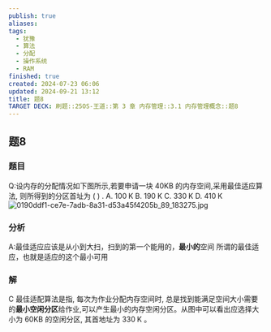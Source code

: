 ```yaml
---
publish: true
aliases: 
tags:
  - 犹豫
  - 算法
  - 分配
  - 操作系统
  - RAM
finished: true
created: 2024-07-23 06:06
updated: 2024-09-21 13:12
title: 题8
TARGET DECK: 刷题::25OS-王道::第 3 章 内存管理::3.1 内存管理概念::题8
---
```

## 题8
### 题目
Q:设内存的分配情况如下图所示,若要申请一块 ${40}\mathrm{{KB}}$ 的内存空间,采用最佳适应算法, 则所得到的分区首址为 ( ) .
A. ${100}\mathrm{\;K}$ B. ${190}\mathrm{\;K}$ C. ${330}\mathrm{\;K}$ D. ${410}\mathrm{\;K}$
![0190ddf1-ce7e-7adb-8a31-d53a45f4205b_89_183275.jpg](https://img.hwenyi.live/202407231258119.webp)
### 分析
A:最佳适应应该是从小到大扫，扫到的第一个能用的，**最小的**空间
所谓的最佳适应，也就是适应的这个最小可用
### 解
C
最佳适配算法是指, 每次为作业分配内存空间时, 总是找到能满足空间大小需要的**最小空闲分区**给作业,可以产生最小的内存空闲分区。从图中可以看出应选择大小为 ${60}\mathrm{{KB}}$ 的空闲分区, 其首地址为 ${330}\mathrm{\;K}$ 。
<!--ID: 1724147519970-->
